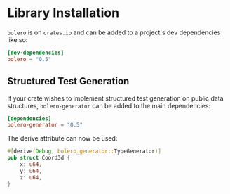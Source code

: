 # Library Installation

`bolero` is on `crates.io` and can be added to a project's dev dependencies like so:

```toml
[dev-dependencies]
bolero = "0.5"
```

## Structured Test Generation

If your crate wishes to implement structured test generation on public data structures, `bolero-generator` can be added to the main dependencies:

```toml
[dependencies]
bolero-generator = "0.5"
```

The derive attribute can now be used:

```rust
#[derive(Debug, bolero_generator::TypeGenerator)]
pub struct Coord3d {
    x: u64,
    y: u64,
    z: u64,
}
```
